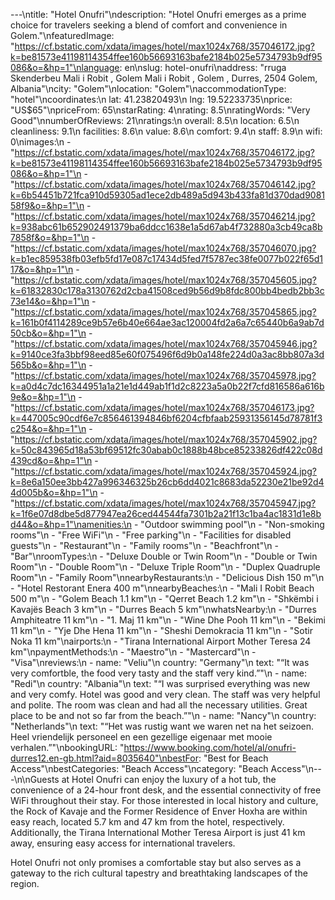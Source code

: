 ---\ntitle: "Hotel Onufri"\ndescription: "Hotel Onufri emerges as a prime choice for travelers seeking a blend of comfort and convenience in Golem."\nfeaturedImage: "https://cf.bstatic.com/xdata/images/hotel/max1024x768/357046172.jpg?k=be81573e41198114354ffee160b56693163bafe2184b025e5734793b9df95086&o=&hp=1"\nlanguage: en\nslug: hotel-onufri\naddress: "rruga Skenderbeu Mali i Robit , Golem Mali i Robit , Golem , Durres, 2504 Golem, Albania"\ncity: "Golem"\nlocation: "Golem"\naccommodationType: "hotel"\ncoordinates:\n  lat: 41.23820493\n  lng: 19.52233735\nprice: "US$65"\npriceFrom: 65\nstarRating: 4\nrating: 8.5\nratingWords: "Very Good"\nnumberOfReviews: 21\nratings:\n  overall: 8.5\n  location: 6.5\n  cleanliness: 9.1\n  facilities: 8.6\n  value: 8.6\n  comfort: 9.4\n  staff: 8.9\n  wifi: 0\nimages:\n  - "https://cf.bstatic.com/xdata/images/hotel/max1024x768/357046172.jpg?k=be81573e41198114354ffee160b56693163bafe2184b025e5734793b9df95086&o=&hp=1"\n  - "https://cf.bstatic.com/xdata/images/hotel/max1024x768/357046142.jpg?k=6b54451b721fca910d59305ad1ece2db489a5d943b433fa81d370dad908158f9&o=&hp=1"\n  - "https://cf.bstatic.com/xdata/images/hotel/max1024x768/357046214.jpg?k=938abc61b652902491379ba6ddcc1638e1a5d67ab4f732880a3cb49ca8b7858f&o=&hp=1"\n  - "https://cf.bstatic.com/xdata/images/hotel/max1024x768/357046070.jpg?k=b1ec859538fb03efb5fd17e087c17434d5fed7f5787ec38fe0077b022f65d117&o=&hp=1"\n  - "https://cf.bstatic.com/xdata/images/hotel/max1024x768/357045605.jpg?k=61832830c178a3130762d2cba41508ced9b56d9b8fdc800bb4bedb2bb3c73e14&o=&hp=1"\n  - "https://cf.bstatic.com/xdata/images/hotel/max1024x768/357045865.jpg?k=161b0f4114289ce9b57e6b40e664ae3ac120004fd2a6a7c65440b6a9ab7d50cb&o=&hp=1"\n  - "https://cf.bstatic.com/xdata/images/hotel/max1024x768/357045946.jpg?k=9140ce3fa3bbf98eed85e60f075496f6d9b0a148fe224d0a3ac8bb807a3d565b&o=&hp=1"\n  - "https://cf.bstatic.com/xdata/images/hotel/max1024x768/357045978.jpg?k=a0d4c7dc16344951a1a21e1d449ab1f1d2c8223a5a0b22f7cfd816586a616b9e&o=&hp=1"\n  - "https://cf.bstatic.com/xdata/images/hotel/max1024x768/357046173.jpg?k=447005c90cdf6e7c856461394846bf6204cfbfaab25931356145d78781f3c254&o=&hp=1"\n  - "https://cf.bstatic.com/xdata/images/hotel/max1024x768/357045902.jpg?k=50c843965d18a53bf69512fc30abab0c1888b48bce85233826df422c08d439cd&o=&hp=1"\n  - "https://cf.bstatic.com/xdata/images/hotel/max1024x768/357045924.jpg?k=8e6a150ee3bb427a996346325b26cb6dd4021c8683da52230e21be92d44d005b&o=&hp=1"\n  - "https://cf.bstatic.com/xdata/images/hotel/max1024x768/357045947.jpg?k=1f6e07d8dbe5d877947ea26ced44544fa7301b2a21f13c1ba4ac1831d1e8bd44&o=&hp=1"\namenities:\n  - "Outdoor swimming pool"\n  - "Non-smoking rooms"\n  - "Free WiFi"\n  - "Free parking"\n  - "Facilities for disabled guests"\n  - "Restaurant"\n  - "Family rooms"\n  - "Beachfront"\n  - "Bar"\nroomTypes:\n  - "Deluxe Double or Twin Room"\n  - "Double or Twin Room"\n  - "Double Room"\n  - "Deluxe Triple Room"\n  - "Duplex Quadruple Room"\n  - "Family Room"\nnearbyRestaurants:\n  - "Delicious Dish 150 m"\n  - "Hotel Restorant Enera 400 m"\nnearbyBeaches:\n  - "Mali I Robit Beach 500 m"\n  - "Golem Beach 1.1 km"\n  - "Qerret Beach 1.2 km"\n  - "Shkëmbi i Kavajës Beach 3 km"\n  - "Durres Beach 5 km"\nwhatsNearby:\n  - "Durres Amphiteatre 11 km"\n  - "1. Maj 11 km"\n  - "Wine Dhe Pooh 11 km"\n  - "Bekimi 11 km"\n  - "Yje Dhe Hena 11 km"\n  - "Sheshi Demokracia 11 km"\n  - "Sotir Noka 11 km"\nairports:\n  - "Tirana International Airport Mother Teresa 24 km"\npaymentMethods:\n  - "Maestro"\n  - "Mastercard"\n  - "Visa"\nreviews:\n  - name: "Veliu"\n    country: "Germany"\n    text: "“It was very comfortble, the food very tasty and the staff very kind.”"\n  - name: "Redi"\n    country: "Albania"\n    text: "“I was surprised everything was new and very comfy. Hotel was good and very clean. The staff was very helpful and polite. The room was clean and had all the necessary utilities. Great place to be and not so far from the beach.”"\n  - name: "Nancy"\n    country: "Netherlands"\n    text: "“Het was rustig want we waren net na het seizoen. Heel vriendelijk personeel en een gezellige eigenaar met mooie verhalen.”"\nbookingURL: "https://www.booking.com/hotel/al/onufri-durres12.en-gb.html?aid=8035640"\nbestFor: "Best for Beach Access"\nbestCategories: "Beach Access"\ncategory: "Beach Access"\n---\n\nGuests at Hotel Onufri can enjoy the luxury of a hot tub, the convenience of a 24-hour front desk, and the essential connectivity of free WiFi throughout their stay. For those interested in local history and culture, the Rock of Kavaje and the Former Residence of Enver Hoxha are within easy reach, located 5.7 km and 47 km from the hotel, respectively. Additionally, the Tirana International Mother Teresa Airport is just 41 km away, ensuring easy access for international travelers.

Hotel Onufri not only promises a comfortable stay but also serves as a gateway to the rich cultural tapestry and breathtaking landscapes of the region.